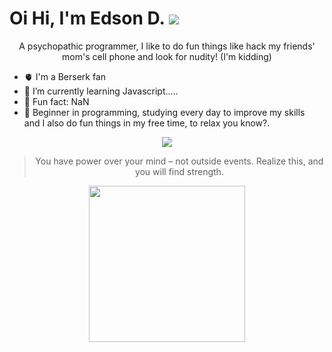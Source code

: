 Oi
Hi, I'm Edson D. ![](https://img.shields.io/badge/stars%20⭐-1245-yellow) 
==

<p align="center"> A psychopathic programmer, I like to do fun things like hack my friends' mom's cell phone and look for nudity! (I'm kidding)</p> 


- 🫀 I'm a Berserk fan                      
- 🎯 I’m currently learning Javascript.....  
- 🥁 Fun fact: NaN
- 🌱 Beginner in programming, studying every day to improve my skills <br/> and I also do fun things in my free time, to relax you know?.

<p align="center">
  <a href="https://ski">
    <img src="https://skillicons.dev/icons?i=js,html,css,nodejs,bash,linux,vim" />
  </a>
</p>

<div align="center">

>You have power over your mind – not outside events. Realize this, and you will find strength.
    
</div>
<p align="center">
  <a href="https://letterboxd.com/mayber" >
    <img width="250" src="https://letterboxd-github-badge.vercel.app/badge?user=Mayber" />
  </a>
</p>





